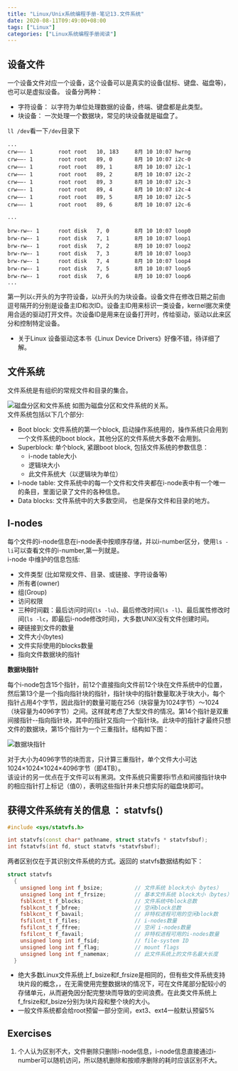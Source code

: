 ```yaml
---
title: "Linux/Unix系统编程手册-笔记13.文件系统"
date: 2020-08-11T09:49:00+08:00
tags: ["Linux"]
categories: ["Linux系统编程手册阅读"]
---
```


## 设备文件

一个设备文件对应一个设备，这个设备可以是真实的设备(鼠标、键盘、磁盘等)，也可以是虚拟设备。 设备分两种：
- 字符设备： 以字符为单位处理数据的设备，终端、键盘都是此类型。
- 块设备： 一次处理一个数据块，常见的块设备就是磁盘了。

`ll /dev`看一下`/dev`目录下

```
...
crw——- 1        root root   10, 183     8月 10 10:07 hwrng
crw——- 1        root root   89, 0       8月 10 10:07 i2c-0
crw——- 1        root root   89, 1       8月 10 10:07 i2c-1
crw——- 1        root root   89, 2       8月 10 10:07 i2c-2
crw——- 1        root root   89, 3       8月 10 10:07 i2c-3
crw——- 1        root root   89, 4       8月 10 10:07 i2c-4
crw——- 1        root root   89, 5       8月 10 10:07 i2c-5
crw——- 1        root root   89, 6       8月 10 10:07 i2c-6

...

brw-rw—- 1      root disk   7, 0        8月 10 10:07 loop0
brw-rw—- 1      root disk   7, 1        8月 10 10:07 loop1
brw-rw—- 1      root disk   7, 2        8月 10 10:07 loop2
brw-rw—- 1      root disk   7, 3        8月 10 10:07 loop3
brw-rw—- 1      root disk   7, 4        8月 10 10:07 loop4
brw-rw—- 1      root disk   7, 5        8月 10 10:07 loop5
brw-rw—- 1      root disk   7, 6        8月 10 10:07 loop6
...
```

第一列以`c`开头的为字符设备，以`b`开头的为块设备。设备文件在修改日期之前由逗号隔开的分别是设备主ID和次ID。设备主ID用来标识一类设备，kernel据次来使用合适的驱动打开文件。次设备ID是用来在设备打开时，传给驱动，驱动以此来区分和控制特定设备。

* 关于Linux 设备驱动这本书《Linux Device Drivers》好像不错，待详细了解。

## 文件系统

文件系统是有组织的常规文件和目录的集合。


![磁盘分区和文件系统](/img/the-linux-programming-interface-s13/Layout_of_disk_partitions_and_a_file_system.png)
如图为磁盘分区和文件系统的关系。  
文件系统包括以下几个部分:
- Boot block: 文件系统的第一个block, 启动操作系统用的，操作系统只会用到一个文件系统的boot block，其他分区的文件系统大多数不会用到。
- Superblock: 单个block, 紧跟boot block, 包括文件系统的参数信息：
    * i-node table大小
    * 逻辑块大小
    * 此文件系统大（以逻辑块为单位）
- I-node table: 文件系统中的每一个文件和文件夹都在i-node表中有一个唯一的条目，里面记录了文件的各种信息。
- Data blocks: 文件系统中的大多数空间， 也是保存文件和目录的地方。


##  I-nodes

每个文件的i-node信息在i-node表中按顺序存储，并以i-number区分，使用`ls -li`可以查看文件的i-number,第一列就是。  
i-node 中维护的信息包括:

- 文件类型 (比如常规文件、目录、或链接、字符设备等)
- 所有者(owner)
- 组(Group)
- 访问权限
- 三种时间戳：最后访问时间(`ls -lu`)、最后修改时间(`ls -l`)、最后属性修改时间(`ls -lc`，即最后i-node修改时间)，大多数UNIX没有文件创建时间。
- 硬链接到文件的数量
- 文件大小(bytes)
- 文件实际使用的blocks数量 
- 指向文件数据块的指针

**数据块指针**

每个i-node包含15个指针，前12个直接指向文件前12个块在文件系统中的位置，然后第13个是一个指向指针块的指针，指针块中的指针数量取决于块大小，每个指针占用4个字节，因此指针的数量可能在256（块容量为1024字节）～1024（块容量为4096字节）之间。这样就考虑了大型文件的情况。第14个指针是双重间接指针--指向指针块，其中的指针又指向一个指针块。此块中的指针才最终只想文件的数据块，第15个指针为一个三重指针。结构如下图：

![数据块指针](/img/the-linux-programming-interface-s13/structure_of_file_blocks_for_a_file_in_an_ext2_file_system.png)

对于大小为4096字节的块而言，只计算三重指针，单个文件大小可达1024×1024×1024×4096字节（即4TB）。  
该设计的另一优点在于文件可以有黑洞。文件系统只需要将i节点和间接指针块中的相应指针打上标记（值0），表明这些指针并未只想实际的磁盘块即可。


## 获得文件系统有关的信息 ： statvfs()

```cpp
#include <sys/statvfs.h>

int statvfs(const char* pathname, struct statvfs * statvfsbuf);
int fstatvfs(int fd, stuct statvfs *statvfsbuf);
```
两者区别仅在于其识别文件系统的方式。返回的 statvfs数据结构如下：

```cpp
struct statvfs
  {
    unsigned long int f_bsize;          // 文件系统 block大小（bytes）
    unsigned long int f_frsize;         // 基本文件系统 block大小（bytes）
    fsblkcnt_t f_blocks;                // 文件系统中block总数
    fsblkcnt_t f_bfree;                 // 空闲block总数
    fsblkcnt_t f_bavail;                // 非特权进程可用的空闲block数
    fsfilcnt_t f_files;                 // i-nodes数量
    fsfilcnt_t f_ffree;                 // 空闲 i-nodes数量
    fsfilcnt_t f_favail;                // 非特权进程可用的i-nodes数量
    unsigned long int f_fsid;           // file-system ID
    unsigned long int f_flag;           // mount flags
    unsigned long int f_namemax;        // 此文件系统上的文件名最大长度
  }
```

- 绝大多数Linux文件系统上f_bsize和f_frsize是相同的，但有些文件系统支持块片段的概念，，在无需使用完整数据块的情况下，可在文件尾部分配较小的存储单元，从而避免因分配完整块而导致的空间浪费。在此类文件系统上f_frsize和f_bsize分别为块片段和整个块的大小。
- 一般文件系统都会给root预留一部分空间，ext3、ext4一般默认预留5%

## Exercises

1. 个人认为区别不大，文件删除只删除i-node信息，i-node信息直接通过i-number可以随机访问，所以随机删除和按顺序删除的耗时应该区别不大。